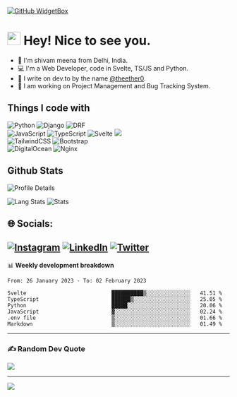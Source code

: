 
[![GitHub WidgetBox](https://github-widgetbox.vercel.app/api/profile?username=theetherGit&data=followers,repositories,stars,commits&theme=nautilus)](https://github.com/theetherGit/)

<h1><img src="https://emojis.slackmojis.com/emojis/images/1531849430/4246/blob-sunglasses.gif?1531849430" width="30"/> Hey! Nice to see you.</h1>

- :open_hands: I'm shivam meena from Delhi, India.
- :computer: I'm a Web Developer, code in Svelte, TS/JS and Python.
- :pencil: I write on dev.to by the name [@theether0](https://dev.to/theether0).
- :bell: I am working on Project Management and Bug Tracking System.

<h2>Things I code with</h2>
<p> 
  <img alt="Python" src="https://img.shields.io/badge/python-3670A0?logo=python&logoColor=ffdd54" />
  <img alt="Django" src="https://img.shields.io/badge/django-%23092E20.svg?logo=django&logoColor=white" />
  <img alt="DRF" src="https://img.shields.io/badge/DJANGO-REST-ff1709?logo=django&logoColor=white&color=ff1709&labelColor=gray" />
  <br>
  <img alt="JavaScript" src="https://img.shields.io/badge/javascript-%23323330.svg?logo=javascript&logoColor=%23F7DF1E" />
  <img alt="TypeScript" src="https://img.shields.io/badge/typescript-%23007ACC.svg?logo=typescript&logoColor=white" />
  <img alt="Svelte" src="https://img.shields.io/badge/svelte-%23f1413d.svg?logo=svelte&logoColor=white" />
  <img alt"D3JS" src="https://img.shields.io/badge/chart.js-F5788D.svg?logo=chart.js&logoColor=white" />
  <br>
  <img alt="TailwindCSS" src="https://img.shields.io/badge/tailwindcss-%2338B2AC.svg?logo=tailwind-css&logoColor=white" />
  <img alt="Bootstrap" src="https://img.shields.io/badge/bootstrap-%23563D7C.svg?logo=bootstrap&logoColor=white" />
  <br>
  <img alt="DigitalOcean" src="https://img.shields.io/badge/DigitalOcean-%230167ff.svg?logo=digitalOcean&logoColor=white" />
  <img alt="Nginx" src="https://img.shields.io/badge/nginx-%23009639.svg?logo=nginx&logoColor=white" />
</p>
<h2> Github Stats </h2>
<p> 
  <img alt="Profile Details" src="http://github-profile-summary-cards.vercel.app/api/cards/profile-details?username=theetherGit&theme=tokyonight" />
</p>
<p> 
  <img alt="Lang Stats" src="http://github-profile-summary-cards.vercel.app/api/cards/repos-per-language?username=theetherGit&theme=tokyonight" />
  <img alt="Stats" src="http://github-profile-summary-cards.vercel.app/api/cards/stats?username=theetherGit&theme=tokyonight" />
</p>

## 🌐 Socials:
[![Instagram](https://img.shields.io/badge/Instagram-%23E4405F.svg?logo=Instagram&logoColor=white)](https://instagram.com/theether0) [![LinkedIn](https://img.shields.io/badge/LinkedIn-%230077B5.svg?logo=linkedin&logoColor=white)](https://linkedin.com/in/theethero) [![Twitter](https://img.shields.io/badge/Twitter-%231DA1F2.svg?logo=Twitter&logoColor=white)](https://twitter.com/theether0) 
-------

📊 **Weekly development breakdown**
<!--START_SECTION:waka-->

```text
From: 26 January 2023 - To: 02 February 2023

Svelte                           ██████████▒░░░░░░░░░░░░░░   41.51 %
TypeScript                       ██████▒░░░░░░░░░░░░░░░░░░   25.05 %
Python                           █████░░░░░░░░░░░░░░░░░░░░   20.06 %
JavaScript                       ▓░░░░░░░░░░░░░░░░░░░░░░░░   02.24 %
.env file                        ▒░░░░░░░░░░░░░░░░░░░░░░░░   01.66 %
Markdown                         ▒░░░░░░░░░░░░░░░░░░░░░░░░   01.49 %
```

<!--END_SECTION:waka-->

-------

### ✍️ Random Dev Quote
![](https://quotes-github-readme.vercel.app/api?type=horizontal&theme=radical)

---
[![](https://visitcount.itsvg.in/api?id=theetherGit&icon=0&color=0)](https://theether.in)

